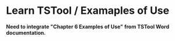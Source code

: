# Learn TSTool / Examaples of Use #

**Need to integrate "Chapter 6 Examples of Use" from TSTool Word documentation.**

